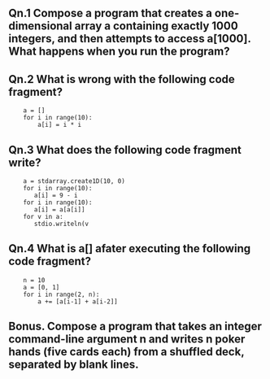 ## Qn.1 Compose a program that creates a one-dimensional array a containing exactly 1000 integers, and then attempts to access a[1000]. What happens when you run the program?



## Qn.2 What is wrong with the following code fragment?

		a = []
		for i in range(10):
		    a[i] = i * i


## Qn.3 What does the following code fragment write?

		a = stdarray.create1D(10, 0)
		for i in range(10):
		   a[i] = 9 - i
		for i in range(10):
		   a[i] = a[a[i]]
		for v in a:
		   stdio.writeln(v


## Qn.4 What is a[] afater executing the following code fragment?

		n = 10
		a = [0, 1]
		for i in range(2, n):
		    a += [a[i-1] + a[i-2]]


## Bonus. Compose a program that takes an integer command-line argument n and writes n poker hands (five cards each) from a shuffled deck, separated by blank lines.


